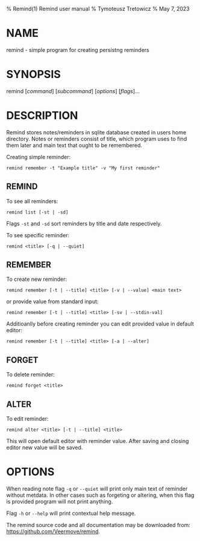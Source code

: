 % Remind(1) Remind user manual
% Tymoteusz Tretowicz
% May 7, 2023

# NAME

remind - simple program for creating persistng reminders

# SYNOPSIS

remind [*command*] [*subcommand*] [*options*] [*flags*]...

# DESCRIPTION

Remind stores notes/reminders in sqlite database created in users home directory.
Notes or reminders consist of title, which program uses to find them later and
main text that ought to be remembered.

Creating simple reminder:

    remind remember -t "Example title" -v "My first reminder"

## REMIND
To see all reminders:
```
remind list [-st | -sd]
```
Flags `-st` and `-sd` sort reminders by title and date respectively.

To see specific reminder:
```
remind <title> [-q | --quiet]
```
## REMEMBER
To create new reminder:
```
remind remember [-t | --title] <title> [-v | --value] <main text>
```
or provide value from standard input:
```
remind remember [-t | --title] <title> [-sv | --stdin-val]
```
Additioanlly before creating reminder you can edit provided value in default editor:
```
remind remember [-t | --title] <title> [-a | --alter]
```
## FORGET

To delete reminder:
```
remind forget <title>
```
## ALTER

To edit reminder:
```
remind alter <title> [-t | --title] <title>
```
This will open default editor with reminder value. After saving and closing editor new value will be saved.

# OPTIONS
When reading note flag `-q` or `--quiet` will print only main text of reminder without metdata. In other cases such as forgeting or altering, when this flag is provided program will not print anything.

Flag `-h` or `--help` will print contextual help message.

The remind source code and all documentation may be downloaded from:
<https://github.com/Veermove/remind>.
